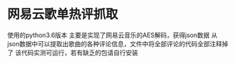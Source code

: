 # 网易云歌单热评抓取
使用的python3.6版本
主要是实现了网易云音乐的AES解码，获得json数据
从json数据中可以提取出歌曲的各种评论信息，文件中将全部评论的代码全部注释掉了
该代码实测可运行，若有缺乏的包请自行安装
